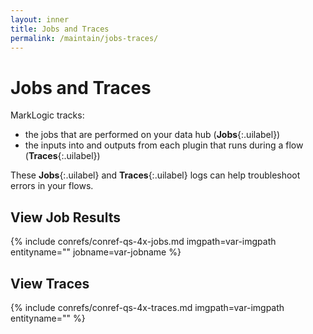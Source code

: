 ```yaml
---
layout: inner
title: Jobs and Traces
permalink: /maintain/jobs-traces/
---
```


# Jobs and Traces

MarkLogic tracks:
- the jobs that are performed on your data hub (**Jobs**{:.uilabel})
- the inputs into and outputs from each plugin that runs during a flow (**Traces**{:.uilabel})

These **Jobs**{:.uilabel} and **Traces**{:.uilabel} logs can help troubleshoot errors in your flows.


## View Job Results
{% include conrefs/conref-qs-4x-jobs.md imgpath=var-imgpath entityname="" jobname=var-jobname %}


## View Traces
{% include conrefs/conref-qs-4x-traces.md imgpath=var-imgpath entityname="" %}


<!--
## Export Jobs and Traces
## Delete Jobs and Traces
-->